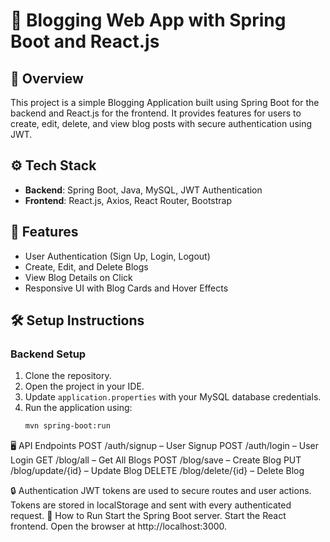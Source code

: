 # 📝 Blogging Web App with Spring Boot and React.js  

## 📖 Overview  
This project is a simple Blogging Application built using Spring Boot for the backend and React.js for the frontend. 
It provides features for users to create, edit, delete, and view blog posts with secure authentication using JWT.  

## ⚙️ Tech Stack  
- **Backend**: Spring Boot, Java, MySQL, JWT Authentication  
- **Frontend**: React.js, Axios, React Router, Bootstrap  

## 🚀 Features  
- User Authentication (Sign Up, Login, Logout)  
- Create, Edit, and Delete Blogs  
- View Blog Details on Click  
- Responsive UI with Blog Cards and Hover Effects  

## 🛠️ Setup Instructions  

### Backend Setup  
1. Clone the repository.  
2. Open the project in your IDE.  
3. Update `application.properties` with your MySQL database credentials.  
4. Run the application using:  
   ```bash
   mvn spring-boot:run

🖥️ API Endpoints
POST /auth/signup – User Signup
POST /auth/login – User Login
GET /blog/all – Get All Blogs
POST /blog/save – Create Blog
PUT /blog/update/{id} – Update Blog
DELETE /blog/delete/{id} – Delete Blog

🔒 Authentication
JWT tokens are used to secure routes and user actions.
Tokens are stored in localStorage and sent with every authenticated request.
🛑 How to Run
Start the Spring Boot server.
Start the React frontend.
Open the browser at http://localhost:3000.

